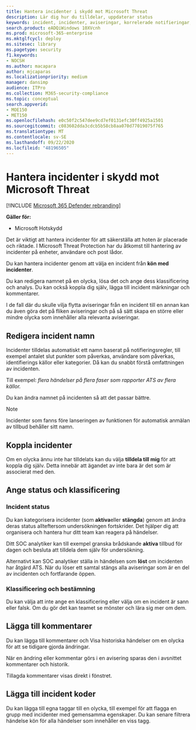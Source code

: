```yaml
---
title: Hantera incidenter i skydd mot Microsoft Threat
description: Lär dig hur du tilldelar, uppdaterar status
keywords: incident, incidenter, aviseringar, korrelerade notifieringar, tilldela, uppdatera, status, hantera, klassificering, Microsoft, 365, m365
search.product: eADQiWindows 10XVcnh
ms.prod: microsoft-365-enterprise
ms.mktglfcycl: deploy
ms.sitesec: library
ms.pagetype: security
f1.keywords:
- NOCSH
ms.author: macapara
author: mjcaparas
ms.localizationpriority: medium
manager: dansimp
audience: ITPro
ms.collection: M365-security-compliance
ms.topic: conceptual
search.appverid:
- MOE150
- MET150
ms.openlocfilehash: e0c50f2c547dee9cd7ef0131efc30ff4925a1501
ms.sourcegitcommit: c083602dda3cdcb5b58cb8aa070d77019075f765
ms.translationtype: MT
ms.contentlocale: sv-SE
ms.lasthandoff: 09/22/2020
ms.locfileid: "48196505"
---
```

# <a name="manage-incidents-in-microsoft-threat-protection"></a>Hantera incidenter i skydd mot Microsoft Threat

[!INCLUDE [Microsoft 365 Defender rebranding](../includes/microsoft-defender.md)]


**Gäller för:**
- Microsoft Hotskydd



Det är viktigt att hantera incidenter för att säkerställa att hoten är placerade och riktade. I Microsoft Threat Protection har du åtkomst till hantering av incidenter på enheter, användare och post lådor. 


Du kan hantera incidenter genom att välja en incident från **kön med incidenter**. 

Du kan redigera namnet på en olycka, lösa det och ange dess klassificering och analys. Du kan också koppla dig själv, lägga till incident märkningar och kommentarer.

I de fall där du skulle vilja flytta aviseringar från en incident till en annan kan du även göra det på fliken aviseringar och på så sätt skapa en större eller mindre olycka som innehåller alla relevanta aviseringar.

## <a name="edit-incident-name"></a>Redigera incident namn
Incidenter tilldelas automatiskt ett namn baserat på notifieringsregler, till exempel antalet slut punkter som påverkas, användare som påverkas, identifierings källor eller kategorier. Då kan du snabbt förstå omfattningen av incidenten.

Till exempel: *flera händelser på flera faser som rapporter ATS av flera källor.*

Du kan ändra namnet på incidenten så att det passar bättre.

> [!NOTE]
> Incidenter som fanns före lanseringen av funktionen för automatisk anmälan av tillbud behåller sitt namn.



## <a name="assign-incidents"></a>Koppla incidenter
Om en olycka ännu inte har tilldelats kan du välja **tilldela till mig** för att koppla dig själv. Detta innebär att ägandet av inte bara är det som är associerat med den.

## <a name="set-status-and-classification"></a>Ange status och klassificering
### <a name="incident-status"></a>Incident status
Du kan kategorisera incidenter (som **aktiva**eller **stängda**) genom att ändra deras status allteftersom undersökningen fortskrider. Det hjälper dig att organisera och hantera hur ditt team kan reagera på händelser.

Ditt SOC analytiker kan till exempel granska brådskande **aktiva** tillbud för dagen och besluta att tilldela dem själv för undersökning.

Alternativt kan SOC analytiker ställa in händelsen som **löst** om incidenten har åtgärd ATS. När du löser ett samtal stängs alla aviseringar som är en del av incidenten och fortfarande öppen. 

### <a name="classification-and-determination"></a>Klassificering och bestämning
Du kan välja att inte ange en klassificering eller välja om en incident är sann eller falsk. Om du gör det kan teamet se mönster och lära sig mer om dem. 

## <a name="add-comments"></a>Lägga till kommentarer
Du kan lägga till kommentarer och Visa historiska händelser om en olycka för att se tidigare gjorda ändringar.

När en ändring eller kommentar görs i en avisering sparas den i avsnittet kommentarer och historik.

Tillagda kommentarer visas direkt i fönstret.

## <a name="add-incident-tags"></a>Lägga till incident koder
Du kan lägga till egna taggar till en olycka, till exempel för att flagga en grupp med incidenter med gemensamma egenskaper. Du kan senare filtrera händelse kön för alla händelser som innehåller en viss tagg.
